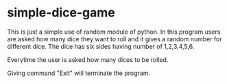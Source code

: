 # simple-dice-game
This is just a simple use of random module of python. In this program users are asked how many dice they want to roll and it gives a random number for different dice.
The dice has six sides having number of 1,2,3,4,5,6.

Everytime the user is asked how many dices to be rolled.

Giving command "Exit" wiil terminate the program.

